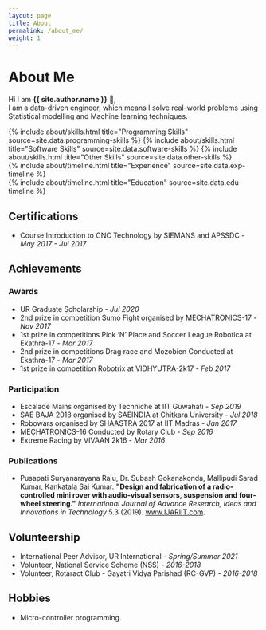 ```yaml
---
layout: page
title: About
permalink: /about_me/
weight: 1
---
```


# **About Me**

Hi I am **{{ site.author.name }}** :wave:,<br>
I am a data-driven engineer, which means I solve real-world problems using Statistical modelling and Machine learning techniques.

<div class="row">
{% include about/skills.html title="Programming Skills" source=site.data.programming-skills %}
{% include about/skills.html title="Software Skills" source=site.data.software-skills %}
{% include about/skills.html title="Other Skills" source=site.data.other-skills %}
</div>

<div class="row">
{% include about/timeline.html title="Experience" source=site.data.exp-timeline %}
</div>

<div class="row">
{% include about/timeline.html title="Education" source=site.data.edu-timeline %}
</div>

## Certifications

* Course Introduction to CNC Technology by SIEMANS and APSSDC - *May 2017 - Jul 2017*

## Achievements

### Awards

* UR Graduate Scholarship - *Jul 2020*
* 2nd prize in competition Sumo Fight organised by MECHATRONICS-17 - *Nov 2017*
* 1st prize in competitions Pick ‘N’ Place and Soccer League Robotica at Ekathra-17 - *Mar 2017*
* 2nd prize in competitions Drag race and Mozobien Conducted at Ekathra-17 - *Mar 2017*
* 1st prize in competition Robotrix at VIDHYUTRA-2k17 - *Feb 2017*

### Participation

* Escalade Mains organised by Techniche at IIT Guwahati - *Sep 2019*
* SAE BAJA 2018 organised by SAEINDIA at Chitkara University - *Jul 2018*
* Robowars organised by SHAASTRA 2017 at IIT Madras - *Jan 2017*
* MECHATRONICS-16 Conducted by Rotary Club - *Sep 2016*
* Extreme Racing by VIVAAN 2k16 - *Mar 2016*

### Publications

* Pusapati Suryanarayana Raju, Dr. Subash Gokanakonda, Mallipudi Sarad Kumar, Kankatala Sai Kumar. **"Design and fabrication of a radio-controlled mini rover with audio-visual sensors, suspension and four-wheel steering."** *International Journal of Advance Research, Ideas and Innovations in Technology* 5.3 (2019). www.IJARIIT.com.

## Volunteership

* International Peer Advisor, UR International - *Spring/Summer 2021*
* Volunteer, National Service Scheme (NSS) - *2016-2018*
* Volunteer, Rotaract Club - Gayatri Vidya Parishad (RC-GVP) - *2016-2018*

## Hobbies

* Micro-controller programming.

